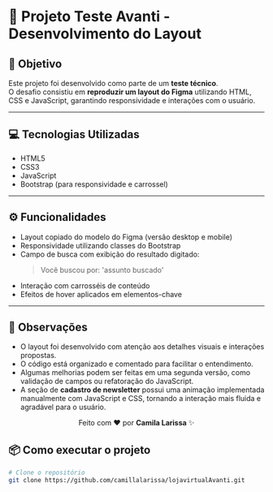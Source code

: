 # 🚀 Projeto Teste Avanti - Desenvolvimento do Layout

## 📝 Objetivo

Este projeto foi desenvolvido como parte de um **teste técnico**.  
O desafio consistiu em **reproduzir um layout do Figma** utilizando HTML, CSS e JavaScript, garantindo responsividade e interações com o usuário.

---

## 💻 Tecnologias Utilizadas

- HTML5
- CSS3
- JavaScript
- Bootstrap (para responsividade e carrossel)

---

## ⚙️ Funcionalidades

- Layout copiado do modelo do Figma (versão desktop e mobile)
- Responsividade utilizando classes do Bootstrap
- Campo de busca com exibição do resultado digitado:
  > Você buscou por: 'assunto buscado'
- Interação com carrosséis de conteúdo
- Efeitos de hover aplicados em elementos-chave

---

## 📌 Observações

- O layout foi desenvolvido com atenção aos detalhes visuais e interações propostas.
- O código está organizado e comentado para facilitar o entendimento.
- Algumas melhorias podem ser feitas em uma segunda versão, como validação de campos ou refatoração do JavaScript.
- A seção de **cadastro de newsletter** possui uma animação implementada manualmente com JavaScript e CSS, tornando a interação mais fluida e agradável para o usuário.


<p align="center">Feito com ❤️ por <strong>Camila Larissa</strong> ✨</p>

## 📦 Como executar o projeto

```bash
# Clone o repositório
git clone https://github.com/camillalarissa/lojavirtualAvanti.git





